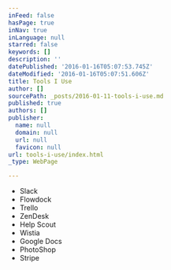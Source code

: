 ```yaml
---
inFeed: false
hasPage: true
inNav: true
inLanguage: null
starred: false
keywords: []
description: ''
datePublished: '2016-01-16T05:07:53.745Z'
dateModified: '2016-01-16T05:07:51.606Z'
title: Tools I Use
author: []
sourcePath: _posts/2016-01-11-tools-i-use.md
published: true
authors: []
publisher:
  name: null
  domain: null
  url: null
  favicon: null
url: tools-i-use/index.html
_type: WebPage

---
```

* Slack
* Flowdock
* Trello
* ZenDesk
* Help Scout
* Wistia
* Google Docs
* PhotoShop
* Stripe